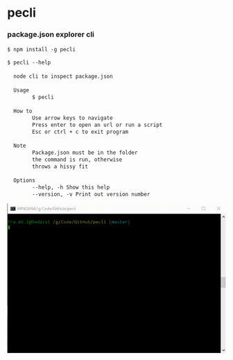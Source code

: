 # pecli

### package.json explorer cli


```
$ npm install -g pecli
```


```
$ pecli --help

  node cli to inspect package.json

  Usage
        $ pecli

  How to
        Use arrow keys to navigate
        Press enter to open an url or run a script
        Esc or ctrl + c to exit program

  Note
        Package.json must be in the folder
        the command is run, otherwise
        throws a hissy fit

  Options
        --help, -h Show this help
        --version, -v Print out version number
```

![pecli-cli.gif](pecli-cli.gif)
